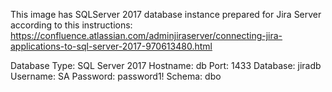 This image has SQLServer 2017 database instance prepared for Jira Server according to this instructions: https://confluence.atlassian.com/adminjiraserver/connecting-jira-applications-to-sql-server-2017-970613480.html

Database Type: SQL Server 2017 
Hostname: db
Port: 1433
Database: jiradb
Username: SA
Password: password1!
Schema: dbo